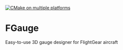[![CMake on multiple platforms](https://github.com/TheFGFSEagle/fgauge/actions/workflows/cmake-multi-platform.yml/badge.svg)](https://github.com/TheFGFSEagle/fgauge/actions/workflows/cmake-multi-platform.yml)

# FGauge
Easy-to-use 3D gauge designer for FlightGear aircraft

